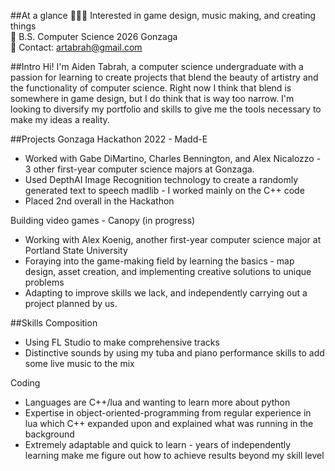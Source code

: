 ##At a glance
🧙🏼‍♂️ Interested in game design, music making, and creating things<br>
🏫 B.S. Computer Science 2026 Gonzaga <br>
🌌 Contact: artabrah@gmail.com<br>

##Intro
Hi! I'm Aiden Tabrah, a computer science undergraduate with a passion for learning to create projects that blend the beauty of artistry and the functionality of computer science. Right now I think that blend is somewhere in game design, but I do think that is way too narrow. I'm looking to diversify my portfolio and skills to give me the tools necessary to make my ideas a reality.

##Projects
Gonzaga Hackathon 2022 - Madd-E
* Worked with Gabe DiMartino, Charles Bennington, and Alex Nicalozzo - 3 other first-year computer science majors at Gonzaga.
* Used DepthAI Image Recognition technology to create a randomly generated text to speech madlib - I worked mainly on the C++ code
* Placed 2nd overall in the Hackathon

Building video games - Canopy (in progress)
* Working with Alex Koenig, another first-year computer science major at Portland State University
* Foraying into the game-making field by learning the basics - map design, asset creation, and implementing creative solutions to unique problems
* Adapting to improve skills we lack, and independently carrying out a project planned by us.

##Skills
Composition
* Using FL Studio to make comprehensive tracks
* Distinctive sounds by using my tuba and piano performance skills to add some live music to the mix

Coding
* Languages are C++/lua and wanting to learn more about python
* Expertise in object-oriented-programming from regular experience in lua which C++ expanded upon and explained what was running in the background
* Extremely adaptable and quick to learn - years of independently learning make me figure out how to achieve results beyond my skill level
